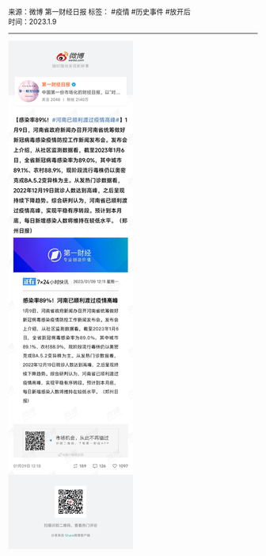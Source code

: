 来源：微博 第一财经日报
标签： #疫情 #历史事件 #放开后  
时间：2023.1.9
***
[![4855974135602070.jpg](https://raw.githubusercontent.com/bluntvoice/mypic/main/4855974135602070.jpg)](https://raw.githubusercontent.com/bluntvoice/mypic/main/4855974135602070.jpg)